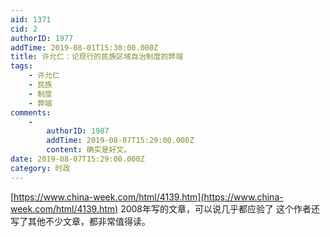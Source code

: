 ```yaml
---
aid: 1371
cid: 2
authorID: 1977
addTime: 2019-08-01T15:30:00.000Z
title: 许允仁：论现行的民族区域自治制度的弊端
tags:
    - 许允仁
    - 民族
    - 制度
    - 弊端
comments:
    -
        authorID: 1987
        addTime: 2019-08-07T15:29:00.000Z
        content: 确实是好文。
date: 2019-08-07T15:29:00.000Z
category: 时政
---
```


[https://www.china-week.com/html/4139.htm](https://www.china-week.com/html/4139.htm) 2008年写的文章，可以说几乎都应验了 这个作者还写了其他不少文章，都非常值得读。
